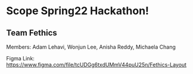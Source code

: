 # Scope Spring22 Hackathon!
## Team Fethics

Members: Adam Lehavi, Wonjun Lee, Anisha Reddy, Michaela Chang

Figma Link: https://www.figma.com/file/tcUDGg6txdUMmV44puU25n/Fethics-Layout